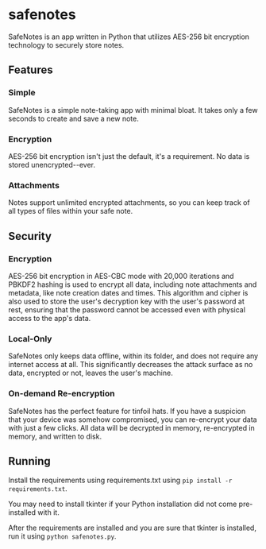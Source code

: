 # safenotes

SafeNotes is an app written in Python that utilizes AES-256 bit encryption technology to securely store notes.

## Features

### Simple

SafeNotes is a simple note-taking app with minimal bloat. It takes only a few seconds to create and save a new note.

### Encryption

AES-256 bit encryption isn't just the default, it's a requirement. No data is stored unencrypted--ever.

### Attachments

Notes support unlimited encrypted attachments, so you can keep track of all types of files within your safe note. 

## Security

### Encryption

AES-256 bit encryption in AES-CBC mode with 20,000 iterations and PBKDF2 hashing is used to encrypt all data, including note attachments and metadata, like note creation dates and times. This algorithm and cipher is also used to store the user's decryption key with the user's password at rest, ensuring that the password cannot be accessed even with physical access to the app's data.

### Local-Only

SafeNotes only keeps data offline, within its folder, and does not require any internet access at all. This significantly decreases the attack surface as no data, encrypted or not, leaves the user's machine.

### On-demand Re-encryption

SafeNotes has the perfect feature for tinfoil hats. If you have a suspicion that your device was somehow compromised, you can re-encrypt your data with just a few clicks. All data will be decrypted in memory, re-encrypted in memory, and written to disk.

## Running

Install the requirements using requirements.txt using `pip install -r requirements.txt`.

You may need to install tkinter if your Python installation did not come pre-installed with it.

After the requirements are installed and you are sure that tkinter is installed, run it using `python safenotes.py`.

